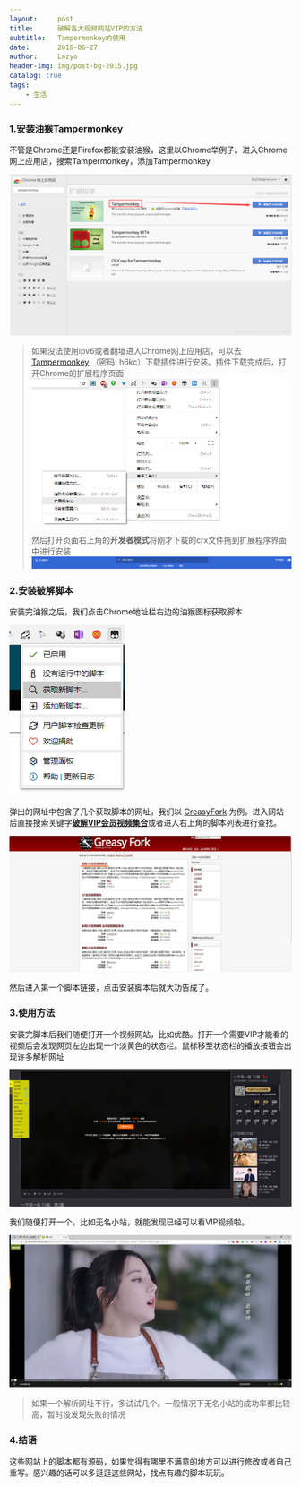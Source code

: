 ```yaml
---
layout:     post
title:      破解各大视频网站VIP的方法
subtitle:   Tampermonkey的使用
date:       2018-06-27
author:     Lazyo
header-img: img/post-bg-2015.jpg
catalog: true
tags:
    - 生活
---
```


### 1.安装油猴Tampermonkey

不管是Chrome还是Firefox都能安装油猴，这里以Chrome举例子。进入Chrome网上应用店，搜索Tampermonkey，添加Tampermonkey

![Tampermonkey](https://github.com/lamwolog/lamwolog.github.io/blob/master/img/shoptam.png)

> 如果没法使用ipv6或者翻墙进入Chrome网上应用店，可以去 [Tampermonkey](https://pan.baidu.com/s/1DghLnwPzPj0XSbJ0BD8yqg) （密码: h6kc）下载插件进行安装。插件下载完成后，打开Chrome的扩展程序页面![无标题](https://github.com/lamwolog/lamwolog.github.io/blob/master/img/chrome%E6%89%A9%E5%B1%95.png)
>
> 然后打开页面右上角的**开发者模式**将刚才下载的crx文件拖到扩展程序界面中进行安装![TIM截图20180627200551](https://github.com/lamwolog/lamwolog.github.io/blob/master/img/dev_chrome.png)

### 2.安装破解脚本

安装完油猴之后，我们点击Chrome地址栏右边的油猴图标获取脚本

![TIM截图20180627201142](https://github.com/lamwolog/lamwolog.github.io/blob/master/img/tamper.png)

弹出的网址中包含了几个获取脚本的网址，我们以 [GreasyFork](https://greasyfork.org/zh-CN) 为例。进入网站后直接搜索关键字[**破解VIP会员视频集合**](https://greasyfork.org/zh-CN/scripts/27530-%E7%A0%B4%E8%A7%A3vip%E4%BC%9A%E5%91%98%E8%A7%86%E9%A2%91%E9%9B%86%E5%90%88)或者进入右上角的脚本列表进行查找。

![InkedTIM截图20180627201821_LI](https://github.com/lamwolog/lamwolog.github.io/blob/master/img/greasy.jpg)

然后进入第一个脚本链接，点击安装脚本后就大功告成了。

### 3.使用方法

安装完脚本后我们随便打开一个视频网站，比如优酷。打开一个需要VIP才能看的视频后会发现网页左边出现一个淡黄色的状态栏。鼠标移至状态栏的播放按钮会出现许多解析网址

![TIM截图20180627202307](https://github.com/lamwolog/lamwolog.github.io/blob/master/img/youku.png)

我们随便打开一个，比如无名小站，就能发现已经可以看VIP视频啦。

![TIM截图20180627202433](https://github.com/lamwolog/lamwolog.github.io/blob/master/img/youkuvip.png)

> 如果一个解析网址不行，多试试几个。一般情况下无名小站的成功率都比较高，暂时没发现失败的情况

### 4.结语

这些网站上的脚本都有源码，如果觉得有哪里不满意的地方可以进行修改或者自己重写。感兴趣的话可以多逛逛这些网站，找点有趣的脚本玩玩。
